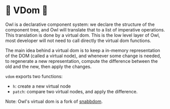 # 🦉 VDom 🦉

Owl is a declarative component system: we declare the structure of the component
tree, and Owl will translate that to a list of imperative operations. This
translation is done by a virtual dom. This is the low level layer of Owl, most
developer will not need to call directly the virtual dom functions.

The main idea behind a virtual dom is to keep a in-memory representation of the
DOM (called a virtual node), and whenever some change is needed, to regenerate
a new representation, compute the difference between the old and the new, then
apply the changes.

`vdom` exports two functions:

- `h`: create a new virtual node
- `patch`: compare two virtual nodes, and apply the difference.

Note: Owl's virtual dom is a fork of [snabbdom](https://github.com/snabbdom/snabbdom).
